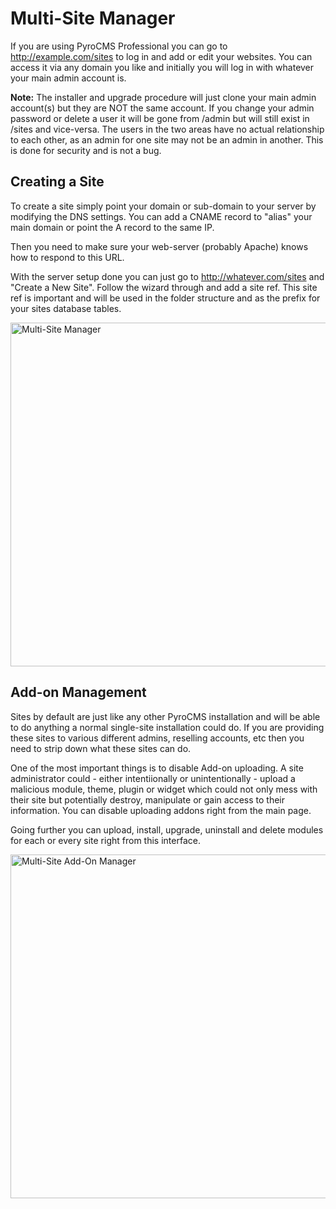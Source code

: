 # Multi-Site Manager

If you are using PyroCMS Professional you can go to http://example.com/sites to log in and add or edit your websites. You can access it via any domain you like and initially you will log in with whatever your main admin account is.

<div class="tip"><strong>Note:</strong> The installer and upgrade procedure will just clone your main admin account(s) but they are NOT the same account. If you change your admin password or delete a user it will be gone from /admin but will still exist in /sites and vice-versa. The users in the two areas have no actual relationship to each other, as an admin for one site may not be an admin in another. This is done for security and is not a bug.</div>

## Creating a Site

To create a site simply point your domain or sub-domain to your server by modifying the DNS settings. You can add a CNAME record to &quot;alias&quot; your main domain or point the A record to the same IP.

Then you need to make sure your web-server (probably Apache) knows how to respond to this URL.

With the server setup done you can just go to http://whatever.com/sites and &quot;Create a New Site&quot;. Follow the wizard through and add a site ref. This site ref is important and will be used in the folder structure and as the prefix for your sites database tables.

<a class="iframe" href="http://www.pyrocms.com/files/large/23"><img alt="Multi-Site Manager" class="pyro-image" src="http://pyrocms.com/files/thumb/24/700/450" style="float: none; width: 550px;" /></a>

## Add-on Management

Sites by default are just like any other PyroCMS installation and will be able to do anything a normal single-site installation could do. If you are providing these sites to various different admins, reselling accounts, etc then you need to strip down what these sites can do.

One of the most important things is to disable Add-on uploading. A site administrator could - either intentiionally or unintentionally - upload a malicious module, theme, plugin or widget which could not only mess with their site but potentially destroy, manipulate or gain access to their information. You can disable uploading addons right from the main page.

Going further you can upload, install, upgrade, uninstall and delete modules for each or every site right from this interface.

<a class="iframe prettyPhoto" href="http://www.pyrocms.com/files/large/23"><img alt="Multi-Site Add-On Manager" class="pyro-image" src="http://pyrocms.com/files/thumb/23/700/450" style="float: none; width: 550px;" /></a>